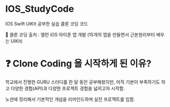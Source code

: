 # IOS_StudyCode

IOS Swift UIKIt 공부한 실습 클론 코딩 코드

📌 클론 코딩 출처 : 앨런 iOS 아이폰 앱 개발 (15개의 앱을 만들면서 근본원리부터 배우는 UIKit)


# ❓ Clone Coding 을 시작하게 된 이유?
학교에서 진행한 GURU 스터디를 한 달 동안 공부해왔지만, 아직 기본이 부족하기도 하고 다양한 경험(API)과 다양한 프로젝트 경험을 넓히고자 시작함.

노션에 정리해서 기본적인 개념을 리마인드하며 실전 프로젝트를 임함.
